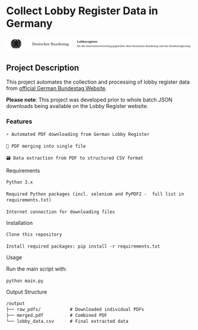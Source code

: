 # Collect Lobby Register Data in Germany
![Logo](./bundestag_register.png)

## Project Description

This project automates the collection and processing of lobby register data from [official German Bundestag Website](https://www.lobbyregister.bundestag.de/startseite?lang=de).

**Please note**: This project was developed prior to whole batch JSON downloads being available on the Lobby Register website. 

### Features

    ⚡ Automated PDF downloading from German Lobby Register

    📂 PDF merging into single file

    🗃️ Data extraction from PDF to structured CSV format

Requirements

    Python 3.x

    Required Python packages (incl. selenium and PyPDF2 -  full list in requirements.txt)

    Internet connection for downloading files

Installation

    Clone this repository

    Install required packages: pip install -r requirements.txt

Usage

Run the main script with:

``` python main.py ```

Output Structure
```
/output
├── raw_pdfs/           # Downloaded individual PDFs
├── merged.pdf          # Combined PDF
└── lobby_data.csv      # Final extracted data
```
